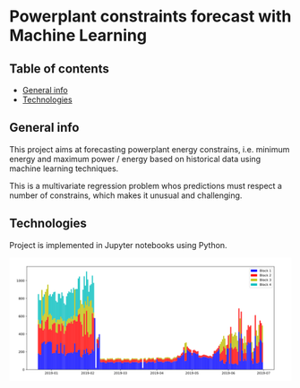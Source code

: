 # Powerplant constraints forecast with Machine Learning

## Table of contents
* [General info](#general-info)
* [Technologies](#technologies)

## General info
This project aims at forecasting powerplant energy constrains, i.e. minimum energy and maximum power / energy based on historical data using machine learning techniques.

This is a multivariate regression problem whos predictions must respect a number of constrains, which makes it unusual and challenging.
	
## Technologies
Project is implemented in Jupyter notebooks using Python.
	
![Energy illustration](./pix/stackedpower.png)
